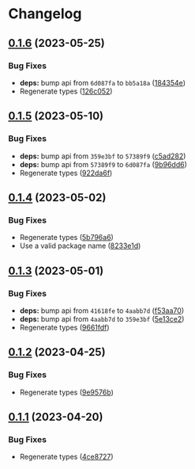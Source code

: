 # Changelog

## [0.1.6](https://github.com/RedHatInsights/event-schemas-python/compare/v0.1.5...v0.1.6) (2023-05-25)


### Bug Fixes

* **deps:** bump api from `6d087fa` to `bb5a18a` ([184354e](https://github.com/RedHatInsights/event-schemas-python/commit/184354e379822276ceb988052de9127ca1d8b8a9))
* Regenerate types ([126c052](https://github.com/RedHatInsights/event-schemas-python/commit/126c05239990e8971bb89402f58a61cffff3ee3f))

## [0.1.5](https://github.com/RedHatInsights/event-schemas-python/compare/v0.1.4...v0.1.5) (2023-05-10)


### Bug Fixes

* **deps:** bump api from `359e3bf` to `57389f9` ([c5ad282](https://github.com/RedHatInsights/event-schemas-python/commit/c5ad2829ca963fa6215097b963e7d00339adfd8e))
* **deps:** bump api from `57389f9` to `6d087fa` ([9b96dd6](https://github.com/RedHatInsights/event-schemas-python/commit/9b96dd61fd29a253f362279808a741447f286220))
* Regenerate types ([922da6f](https://github.com/RedHatInsights/event-schemas-python/commit/922da6fd8eced43f166b211127c38d7aa4428c9f))

## [0.1.4](https://github.com/RedHatInsights/event-schemas-python/compare/v0.1.3...v0.1.4) (2023-05-02)


### Bug Fixes

* Regenerate types ([5b796a6](https://github.com/RedHatInsights/event-schemas-python/commit/5b796a66508c946e89dc86d721b60c43689f427b))
* Use a valid package name ([8233e1d](https://github.com/RedHatInsights/event-schemas-python/commit/8233e1d018d0b66e435e0e53d905520ad6e709c4))

## [0.1.3](https://github.com/RedHatInsights/event-schemas-python/compare/v0.1.2...v0.1.3) (2023-05-01)


### Bug Fixes

* **deps:** bump api from `41618fe` to `4aabb7d` ([f53aa70](https://github.com/RedHatInsights/event-schemas-python/commit/f53aa70217ca6bce054cd3341cf24a13db24b3a0))
* **deps:** bump api from `4aabb7d` to `359e3bf` ([5e13ce2](https://github.com/RedHatInsights/event-schemas-python/commit/5e13ce2f21e0f3a64614a28fdcc4cdfd272bcc76))
* Regenerate types ([9661fdf](https://github.com/RedHatInsights/event-schemas-python/commit/9661fdfa9f93fc9807af74977f19f8c4d0104bb7))

## [0.1.2](https://github.com/RedHatInsights/event-schemas-python/compare/v0.1.1...v0.1.2) (2023-04-25)


### Bug Fixes

* Regenerate types ([9e9576b](https://github.com/RedHatInsights/event-schemas-python/commit/9e9576b0fda84c52f70eb86fc68e973c4a2476f6))

## [0.1.1](https://github.com/RedHatInsights/event-schemas-python/compare/v0.1.0...v0.1.1) (2023-04-20)


### Bug Fixes

* Regenerate types ([4ce8727](https://github.com/RedHatInsights/event-schemas-python/commit/4ce8727b383eb13eb690abd66fdba88ca0224150))
